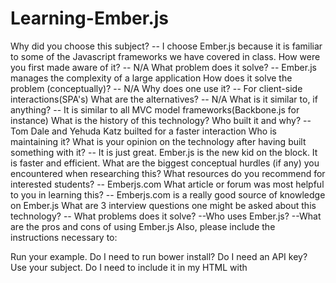 # Learning-Ember.js
Why did you choose this subject?
-- I choose Ember.js because it is familiar to some of the Javascript frameworks we have covered in class.
How were you first made aware of it?
-- N/A
What problem does it solve?
-- Ember.js manages the complexity of a large application
How does it solve the problem (conceptually)?
-- N/A
Why does one use it?
-- For client-side interactions(SPA's)
What are the alternatives?
-- N/A
What is it similar to, if anything?
-- It is similar to all MVC model frameworks(Backbone.js for instance)
What is the history of this technology?
Who built it and why?
--Tom Dale and Yehuda Katz builted for a faster interaction
Who is maintaining it?
What is your opinion on the technology after having built something with it?
-- It is just great. Ember.js is the new kid on the block. It is faster and efficient.
What are the biggest conceptual hurdles (if any) you encountered when researching this?
What resources do you recommend for interested students?
-- Emberjs.com
What article or forum was most helpful to you in learning this?
-- Emberjs.com is a really good source of knowledge on Ember.js
What are 3 interview questions one might be asked about this technology?
-- What problems does it solve?
--Who uses Ember.js?
--What are the pros and cons of using Ember.js
Also, please include the instructions necessary to:

Run your example.
Do I need to run bower install? Do I need an API key?
Use your subject.
Do I need to include it in my HTML with <script> tags? Do I need to brew install anything? Can I deploy it to Heroku?

